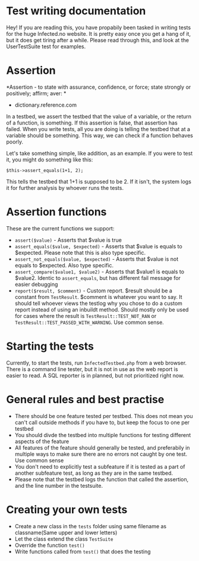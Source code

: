 Test writing documentation
==========================

Hey! If you are reading this, you have propabily been tasked in writing tests for the huge Infected.no website. It is pretty easy once you get a hang of it, but it does get tiring after a while. Please read through this, and look at the UserTestSuite test for examples.

Assertion
=========
*Assertion - to state with assurance, confidence, or force; state strongly or positively; affirm; aver: *
 - dictionary.reference.com

In a testbed, we assert the testbed that the value of a variable, or the return of a function, is something. If this assertion is false, that assertion has failed.
When you write tests, all you are doing is telling the testbed that at a variable should be something. This way, we can check if a function behaves poorly.

Let's take something simple, like addition, as an example. If you were to test it, you might do something like this:

```$this->assert_equals(1+1, 2);```

This tells the testbed that 1+1 is supposed to be 2. If it isn't, the system logs it for further analysis by whoever runs the tests.

Assertion functions
===================
These are the current functions we support:

 * ```assert($value)``` - Asserts that $value is true
 * ```assert_equals($value, $expected)``` - Asserts that $value is equals to $expected. Please note that this is also type specific.
 * ```assert_not_equals($value, $expected)``` - Asserts that $value is not equals to $expected. Also type specific.
 * ```assert_compare($value1, $value2)``` - Asserts that $value1 is equals to $value2. Identic to ```assert_equals```, but has different fail message for easier debugging
 * ```report($result, $comment)``` - Custom report. $result should be a constant from ```TestResult```. $comment is whatever you want to say. It should tell whoever views the testlog why you chose to do a custom report instead of using an inbuildt method. Should mostly only be used for cases where the result is ```TestResult::TEST_NOT_RAN``` or ```TestResult::TEST_PASSED_WITH_WARNING```. Use common sense.

Starting the tests
==================

Currently, to start the tests, run ```InfectedTestbed.php``` from a web browser. There is a command line tester, but it is not in use as the web report is easier to read. A SQL reporter is in planned, but not prioritized right now.

General rules and best practise
===============================

 * There should be one feature tested per testbed. This does not mean you can't call outside methods if you have to, but keep the focus to one per testbed
 * You should divde the testbed into multiple functions for testing different aspects of the feature
 * All features of the feature should generally be tested, and preferabily in multiple ways to make sure there are no errors not caught by one test. Use common sense
 * You don't need to explicitly test a subfeature if it is tested as a part of another subfeature test, as long as they are in the same testbed.
 * Please note that the testbed logs the function that called the assertion, and the line number in the testsuite.

Creating your own tests
=======================

 * Create a new class in the ```tests``` folder using same filename as classname(Same upper and lower letters)
 * Let the class extend the class ```TestSuite```
 * Override the function ```test()```
 * Write functions called from ```test()``` that does the testing
